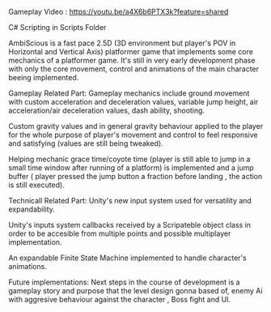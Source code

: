 Gameplay Video : https://youtu.be/a4X6b6PTX3k?feature=shared

C# Scripting in Scripts Folder


AmbiScious is a fast pace 2.5D (3D environment but player's POV in Horizontal and Vertical Axis) platformer game that implements some core mechanics of a platformer game.
It's still in very early development phase with only the core movement, control and animations of the main character beeing implemented.

Gameplay Related Part: 
Gameplay mechanics include ground movement with custom acceleration and deceleration values, variable jump height, air acceleration/air deceleration values, dash ability, shooting.

Custom gravity values and in general gravity behaviour  applied to the player for the whole purpose of player's movement and control to feel responsive and satisfying (values are still being tweaked).

Helping mechanic grace time/coyote time (player is still able to jump in a small time window after running of a platform) is implemented and a jump buffer ( player pressed the jump button a fraction before landing , the action is still executed).

Technicall Related Part: 
Unity's new input system used for versatility and expandability.

Unity's inputs system callbacks received by a Scripateble object class in order to be accesible from multiple points and possible multiplayer implementation.

An expandable Finite State Machine implemented to handle character's animations. 

Future implementations: 
Next steps in the course of development is a gameplay story and purpose that the level design gonna based of, enemy Ai with aggresive behaviour against the character , Boss fight and UI.
